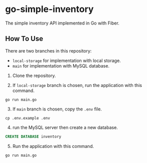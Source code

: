 # go-simple-inventory

The simple inventory API implemented in Go with Fiber.

## How To Use

There are two branches in this repository:

- `local-storage` for implementation with local storage.
- `main` for implementation with MySQL database.

1. Clone the repository.

2. If `local-storage` branch is chosen, run the application with this command.

```
go run main.go
```

3. If `main` branch is chosen, copy the `.env` file.

```
cp .env.example .env
```

4. run the MySQL server then create a new database.

```sql
CREATE DATABASE inventory
```

5. Run the application with this command.

```
go run main.go
```
